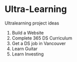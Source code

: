 # Ultra-Learning
Ultralearning project ideas

1. Build a Website
2. Complete 365 DS Curriculum
3. Get a DS job in Vancouver
4. Learn Guitar
5. Learn Investing
